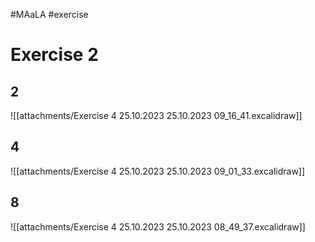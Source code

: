 #MAaLA #exercise 

# Exercise 2
## 2
![[attachments/Exercise 4 25.10.2023 25.10.2023 09_16_41.excalidraw]]

## 4
![[attachments/Exercise 4 25.10.2023 25.10.2023 09_01_33.excalidraw]]

## 8
![[attachments/Exercise 4 25.10.2023 25.10.2023 08_49_37.excalidraw]]

